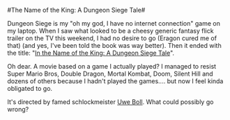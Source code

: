 #The Name of the King: A Dungeon Siege Tale#

Dungeon Siege is my "oh my god, I have no internet connection" game on my laptop. When I saw what looked to be a cheesy generic fantasy flick trailer on the TV this weekend, I had no desire to go (Eragon cured me of that) (and yes, I've been told the book was way better). Then it ended with the title: "[In the Name of the King: A Dungeon Siege Tale](http://www.imdb.com/title/tt0460780/)".

Oh dear. A movie based on a game I actually played? I managed to resist Super Mario Bros, Double Dragon, Mortal Kombat, Doom, Silent Hill and dozens of others because I hadn't played the games.... but now I feel kinda obligated to go.

It's directed by famed schlockmeister [Uwe Boll](http://en.wikipedia.org/wiki/Uwe_boll). What could possibly go wrong?

